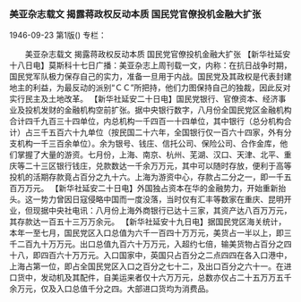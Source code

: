 ### 美亚杂志载文  揭露蒋政权反动本质  国民党官僚投机金融大扩张

1946-09-23
第1版()
专栏：

　　美亚杂志载文
    揭露蒋政权反动本质
    国民党官僚投机金融大扩张
    【新华社延安十八日电】莫斯科十七日广播：美亚杂志上周刊载一文，内称：在抗日战争时期，国民党军队极力保存自己的实力，准备一旦用于内战。国民党及其政权是代表封建地主的利益，为最反动的派别“ＣＣ”所把持，他们力图保持自己的独裁，因此反对实行民主及土地改革。
    【新华社延安二十日电】国民党银行、官僚资本、经济事业及投机发财的金融机构空前扩张。据中央银行数字，八月份全国民党区金融机构合计四千九百三十四单位，内总机构一千四百一十四单位，其中银行（总分机构合计）占三千五百六十九单位（按民国二十六年，全国银行仅一百六十四家，外有分支机构一千三百余单位）。余为银号、钱庄、信托公司、保险公司、合作金库，他们掌握了大量的游资。七月份，上海、南京、杭州、芜湖、汉口、天津、北平、重庆等二十三区银行钱庄，兑款数达一千余万万元，其中可以随时存放，便利于高等投机的活期存款竟占百分之九十六。上海为游资中心，存款占二分之一，即一千五百万万元。
    【新华社延安二十日电】外国独占资本在华的金融势力，开始重新抬头。这一势力曾因日寇侵略中国而一度没落，当时仅有汇丰等数家在重庆、昆明开业，但现据中央社电讯：八月份上海外商银行已达十三家，其资产达八百万万元，其存款达一百五十三万万余元。
    【新华社延安十九日电】据国民党区海关统计，本年一至七月，国民党区入口总值为六千一百四十万万元，美货占一半以上，即三千二百九十万万元。出口总值九百六十万万元，入超约七倍，输美货物占百分之四十八，即四百六十万万元。入口国家中，英国只占百分之二点四四在各入口港中，上海占第一位，即占全国民党区入口之百分之七十二，及出口百分之六十一。在进口货中，发动机及其配件，自美运来者仅十六万万元，总数亦仅占二十五万万五千余万元，仅及入口总值千分之四。大部进口货均为消费品。
